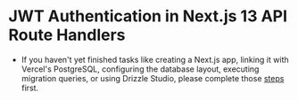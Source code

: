 # JWT Authentication in Next.js 13 API Route Handlers

- If you haven't yet finished tasks like creating a Next.js app, linking it with Vercel's PostgreSQL, configuring the database layout, executing migration queries, or using Drizzle Studio, please complete those [steps](./getting-started/README.md) first.